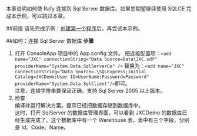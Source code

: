 本章说明如何使 Rafy 连接到 Sql Server 数据库。如果您期望继续使用 SQLCE 完成本示例，可以跳过本章。  

##前提
请先完成示例：[创建第一个程序](创建第一个程序.html)后，再尝试本示例。

##如何：连接 Sql Server 数据库
**步骤**
1. 打开 ConsoleApp 项目中的 App.config 文件。
   把连接配置项：`<add name="JXC" connectionString="Data Source=Data\JXC.sdf" providerName="System.Data.SqlServerCe" />`
    替换为：`<add name="JXC" connectionString="Data Source=.\SQLExpress;Initial Catalog=JXCDemo;User ID=UserName;Password=Password" providerName="System.Data.SqlClient"/>`即可。  
   注意，连接字符串要保证正确。支持 Sql Server 2005 以上版本。
2. 检查  
  编译并运行解决方案。提示已经把数据存储到数据库中。  
  这时，打开 SqlServer 的数据库管理界面，可以看到 JXCDemo 的数据库已经生成完成了。这个数据库中有一个 Warehouse 表，表中有三个字段，分别是 Id、Code、Name。

